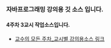 ### 자바프로그래밍 강의용 깃 소스 입니다.
#### 4주차 3교시 작업소스입니다.
- [교수의 모든 주차_교시별 강의용소스 링크](https://github.com/kimilguk/java/branches/all)
